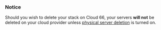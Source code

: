 <!-- usedin: [ _legacy_docker/deployment/cloud-gce.md, _maestro/Deployment/cloud-gce.md, _node/deployment/cloud-gce.md, _rails/deployment/cloud-gce.md, _skycap/deployment/cloud-gce.md] -->


### Notice

Should you wish to delete your stack on Cloud 66, your servers **will not** be deleted on your cloud provider unless [physical server deletion](/managing-your-stack/server-deletion) is turned on.




